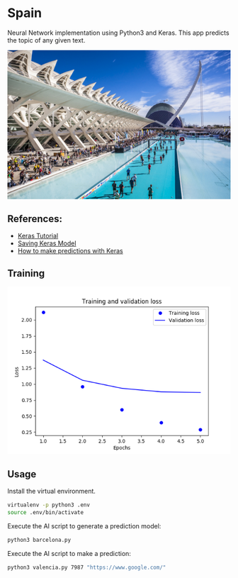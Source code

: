 # Spain
Neural Network implementation using Python3 and Keras.
This app predicts the topic of any given text.

![image-alt](./valencia.jpg)

## References:
- [Keras Tutorial](https://towardsdatascience.com/text-classification-in-keras-part-1-a-simple-reuters-news-classifier-9558d34d01d3
)
- [Saving Keras Model](https://machinelearningmastery.com/save-load-keras-deep-learning-models/)
- [How to make predictions with Keras](https://machinelearningmastery.com/how-to-make-classification-and-regression-predictions-for-deep-learning-models-in-keras/)

## Training
![epochs-alt](./models/8023_loss.png)

## Usage
Install the virtual environment.
```bash
virtualenv -p python3 .env
source .env/bin/activate
```
Execute the AI script to generate a prediction model:
```bash
python3 barcelona.py
```
Execute the AI script to make a prediction:
```bash
python3 valencia.py 7987 "https://www.google.com/"
```
